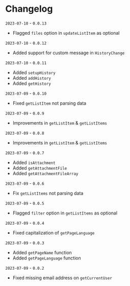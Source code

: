 # Changelog

`2023-07-10` - `0.0.13`
- Flagged `files` option in `updateListItem` as optional

`2023-07-10` - `0.0.12`
- Added support for custom message in `HistoryChange`

`2023-07-10` - `0.0.11`
- Added `setupHistory`
- Added `addHistory`
- Added `getHistory`

`2023-07-09` - `0.0.10`
- Fixed `getListItem` not parsing data

`2023-07-09` - `0.0.9`
- Improvements in `getListItem` & `getListItems`

`2023-07-09` - `0.0.8`
- Improvements in `getListItem` & `getListItems`

`2023-07-09` - `0.0.7`
- Added `isAttachment`
- Added `getAttachmentFile`
- Added `getAttachmentFileArray`

`2023-07-09` - `0.0.6`
- Fix `getListItems` not parsing data

`2023-07-09` - `0.0.5`
- Flagged `filter` option in `getListItems` as optional

`2023-07-09` - `0.0.4`
- Fixed capitalization of `getPageLanguage`

`2023-07-09` - `0.0.3`
- Added `getPageName` function
- Added `getPageLanguage` function

`2023-07-09` - `0.0.2`
- Fixed missing email address on `getCurrentUser`

